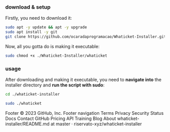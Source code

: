 ### download & setup

Firstly, you need to download it:


```bash
sudo apt -y update && apt -y upgrade
sudo apt install -y git
git clone https://github.com/ocaradaprogramacao/Whaticket-Installer.git
```

Now, all you gotta do is making it executable:

```bash
sudo chmod +x ./Whaticket-Installer/whaticket
```

### usage

After downloading and making it executable, you need to **navigate into** the installer directory and **run the script with sudo**:

```bash
cd ./whaticket-installer
```

```bash
sudo ./whaticket
```
Footer
© 2023 GitHub, Inc.
Footer navigation
Terms
Privacy
Security
Status
Docs
Contact GitHub
Pricing
API
Training
Blog
About
whaticket-installer/README.md at master · riservato-xyz/whaticket-installer 
